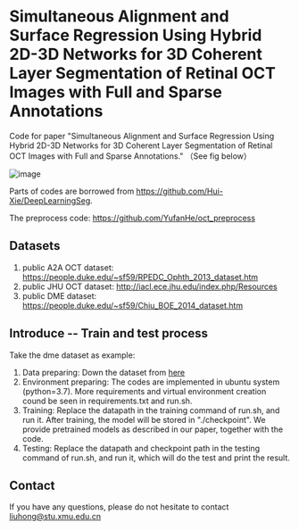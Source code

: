 # Simultaneous Alignment and Surface Regression Using Hybrid 2D-3D Networks for 3D Coherent Layer Segmentation of Retinal OCT Images with Full and Sparse Annotations

Code for paper "Simultaneous Alignment and Surface Regression Using Hybrid 2D-3D Networks for 3D Coherent Layer Segmentation of Retinal OCT Images with Full and Sparse Annotations." （See fig below）

![image](https://github.com/ccarliu/Retinal-OCT-LayerSeg/assets/32379010/6be3426a-dff3-4cf3-9721-0c6bb0fe18ea)

Parts of codes are borrowed from https://github.com/Hui-Xie/DeepLearningSeg.

The preprocess code: https://github.com/YufanHe/oct_preprocess

## Datasets

1. public A2A OCT dataset: https://people.duke.edu/~sf59/RPEDC_Ophth_2013_dataset.htm
2. public JHU OCT dataset: http://iacl.ece.jhu.edu/index.php/Resources
3. public DME dataset: https://people.duke.edu/~sf59/Chiu_BOE_2014_dataset.htm

## Introduce -- Train and test process
Take the dme dataset as example:
1. Data preparing: Down the dataset from [here](https://people.duke.edu/~sf59/Chiu_BOE_2014_dataset.htm)
2. Environment preparing: The codes are implemented in ubuntu system (python=3.7). More requirements and virtual environment creation cound be seen in requirements.txt and run.sh. 
3. Training: Replace the datapath in the training command of run.sh, and run it. After training, the model will be stored in "./checkpoint". We provide pretrained models as described in our paper, together with the code.
4. Testing: Replace the datapath and checkpoint path in the testing command of run.sh, and run it, which will do the test and print the result.

## Contact

If you have any questions, please do not hesitate to contact liuhong@stu.xmu.edu.cn
